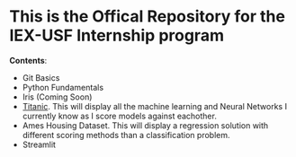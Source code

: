 # This is the Offical Repository for the IEX-USF Internship program

**Contents**:

- Git Basics
- Python Fundamentals
- Iris (Coming Soon)
- [Titanic](https://github.com/DomenickD/DataScience-IEX-USF/tree/main/Titanic). This will display all the machine learning and Neural Networks I currently know as I score models against eachother. 
- Ames Housing Dataset. This will display a regression solution with different scoring methods than a classification problem.
- Streamlit